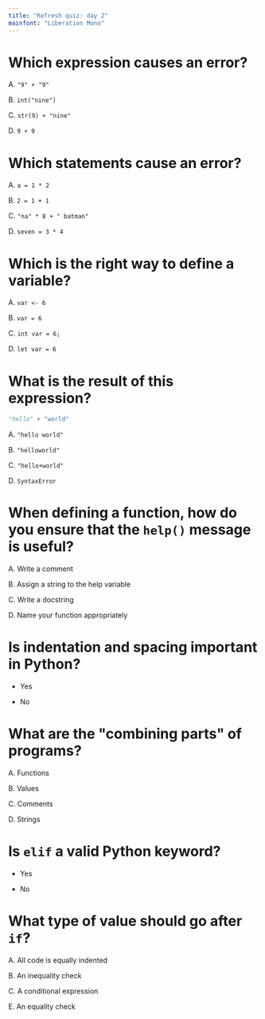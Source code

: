 ```yaml
---
title: "Refresh quiz: day 2"
mainfont: "Liberation Mono"
---
```


# Which expression causes an error?

A.  `"9" + "9"`

B.  `int("nine")`

C.  `str(9) + "nine"`

D.  `9 + 9`

# Which statements cause an error?

A.  `a = 1 * 2`

B.  `2 = 1 + 1`

C.  `"na" * 8 + " batman"`

D.  `seven = 3 * 4`

# Which is the right way to define a variable?

A.  `var <- 6`

B.  `var = 6`

C.  `int var = 6;`

D.  `let var = 6`

# What is the result of this expression?

```python
"hello" + "world"
```

A.  `"hello world"`

B.  `"helloworld"`

C.  `"hello+world"`

D.  `SyntaxError`

# When defining a function, how do you ensure that the `help()` message is useful?

A.  Write a comment

B.  Assign a string to the help variable

C.  Write a docstring

D.  Name your function appropriately

# Is indentation and spacing important in Python?

- Yes

- No

# What are the "combining parts" of programs?

A.  Functions

B.  Values

C.  Comments

D.  Strings

# Is `elif` a valid Python keyword?

- Yes

- No

# What type of value should go after `if`?

A.  All code is equally indented

B.  An inequality check

C.  A conditional expression

E.  An equality check
